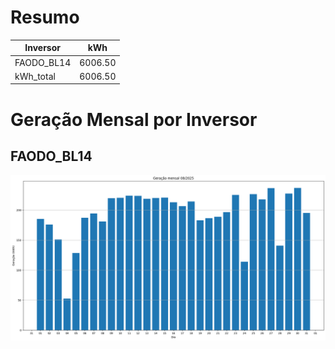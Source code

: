 # Resumo
| Inversor | kWh    |
| -------- | ------ |
| FAODO_BL14       | 6006.50 |
| kWh_total       | 6006.50 |
# Geração Mensal por Inversor
## FAODO_BL14
![My Image](plots/FAODO_BL14.png)
